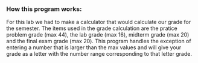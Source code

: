 ### How this program works:

For this lab we had to make a calculator that would calculate our grade
for the semester. The items used in the grade calculation are the
pratice problem grade (max 44), the lab grade (max 16), midterm grade 
(max 20) and the final exam grade (max 20). This program handles the
exception of entering a number that is larger than the max values and
will give your grade as a letter with the number range corresponding to
that letter grade.

